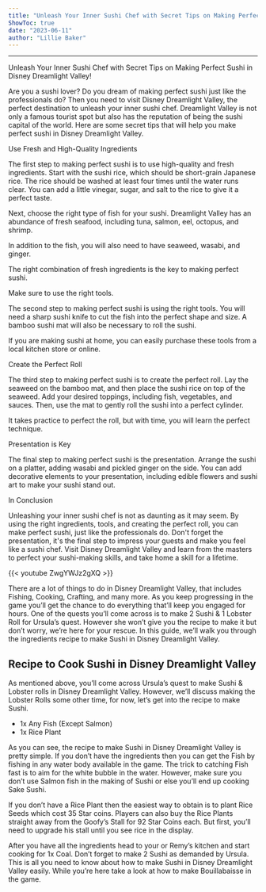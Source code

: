 ```yaml
---
title: "Unleash Your Inner Sushi Chef with Secret Tips on Making Perfect Sushi in Disney Dreamlight Valley!"
ShowToc: true 
date: "2023-06-11"
author: "Lillie Baker"
---
```

*****
Unleash Your Inner Sushi Chef with Secret Tips on Making Perfect Sushi in Disney Dreamlight Valley!

Are you a sushi lover? Do you dream of making perfect sushi just like the professionals do? Then you need to visit Disney Dreamlight Valley, the perfect destination to unleash your inner sushi chef. Dreamlight Valley is not only a famous tourist spot but also has the reputation of being the sushi capital of the world. Here are some secret tips that will help you make perfect sushi in Disney Dreamlight Valley.

Use Fresh and High-Quality Ingredients

The first step to making perfect sushi is to use high-quality and fresh ingredients. Start with the sushi rice, which should be short-grain Japanese rice. The rice should be washed at least four times until the water runs clear. You can add a little vinegar, sugar, and salt to the rice to give it a perfect taste.

Next, choose the right type of fish for your sushi. Dreamlight Valley has an abundance of fresh seafood, including tuna, salmon, eel, octopus, and shrimp.

In addition to the fish, you will also need to have seaweed, wasabi, and ginger.

The right combination of fresh ingredients is the key to making perfect sushi.

Make sure to use the right tools.

The second step to making perfect sushi is using the right tools. You will need a sharp sushi knife to cut the fish into the perfect shape and size. A bamboo sushi mat will also be necessary to roll the sushi.

If you are making sushi at home, you can easily purchase these tools from a local kitchen store or online.

Create the Perfect Roll

The third step to making perfect sushi is to create the perfect roll. Lay the seaweed on the bamboo mat, and then place the sushi rice on top of the seaweed. Add your desired toppings, including fish, vegetables, and sauces. Then, use the mat to gently roll the sushi into a perfect cylinder.

It takes practice to perfect the roll, but with time, you will learn the perfect technique.

Presentation is Key

The final step to making perfect sushi is the presentation. Arrange the sushi on a platter, adding wasabi and pickled ginger on the side. You can add decorative elements to your presentation, including edible flowers and sushi art to make your sushi stand out.

In Conclusion

Unleashing your inner sushi chef is not as daunting as it may seem. By using the right ingredients, tools, and creating the perfect roll, you can make perfect sushi, just like the professionals do. Don't forget the presentation, it's the final step to impress your guests and make you feel like a sushi chef. Visit Disney Dreamlight Valley and learn from the masters to perfect your sushi-making skills, and take home a skill for a lifetime.

{{< youtube ZwgYWJz2gXQ >}} 



There are a lot of things to do in Disney Dreamlight Valley, that includes Fishing, Cooking, Crafting, and many more. As you keep progressing in the game you’ll get the chance to do everything that’ll keep you engaged for hours. One of the quests you’ll come across is to make 2 Sushi & 1 Lobster Roll for Ursula’s quest. However she won’t give you the recipe to make it but don’t worry, we’re here for your rescue. In this guide, we’ll walk you through the ingredients recipe to make Sushi in Disney Dreamlight Valley.
 
## Recipe to Cook Sushi in Disney Dreamlight Valley
 

 
As mentioned above, you’ll come across Ursula’s quest to make Sushi & Lobster rolls in Disney Dreamlight Valley. However, we’ll discuss making the Lobster Rolls some other time, for now, let’s get into the recipe to make Sushi.
 
- 1x Any Fish (Except Salmon)
 - 1x Rice Plant

 
As you can see, the recipe to make Sushi in Disney Dreamlight Valley is pretty simple. If you don’t have the ingredients then you can get the Fish by fishing in any water body available in the game. The trick to catching Fish fast is to aim for the white bubble in the water. However, make sure you don’t use Salmon fish in the making of Sushi or else you’ll end up cooking Sake Sushi.
 
If you don’t have a Rice Plant then the easiest way to obtain is to plant Rice Seeds which cost 35 Star coins. Players can also buy the Rice Plants straight away from the Goofy’s Stall for 92 Star Coins each. But first, you’ll need to upgrade his stall until you see rice in the display.
 
After you have all the ingredients head to your or Remy’s kitchen and start cooking for 1x Coal. Don’t forget to make 2 Sushi as demanded by Ursula. This is all you need to know about how to make Sushi in Disney Dreamlight Valley easily. While you’re here take a look at how to make Bouillabaisse in the game.




